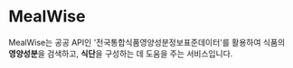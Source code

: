 <!-- 프로젝트 설명 -->
# MealWise
MealWise는 공공 API인 '전국통합식품영양성분정보표준데이터'를 활용하여 식품의 **영양성분**을 검색하고, **식단**을 구성하는 데 도움을 주는 서비스입니다.
<br><br><br><br><br>
<!-- 진행 사항 -->
